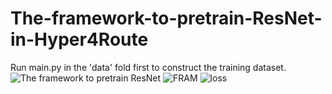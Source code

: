 # The-framework-to-pretrain-ResNet-in-Hyper4Route
Run main.py in the 'data' fold first to construct the training dataset.
![The framework to pretrain ResNet](https://github.com/user-attachments/assets/f431ef1c-a834-4b81-993b-0c46f4baab18)
![FRAM](https://github.com/user-attachments/assets/c50ef0ac-00ab-4154-a27d-3a44e677d974)
![loss](https://github.com/user-attachments/assets/4a880192-2fe5-4052-b33b-bb916fbba8f4)
